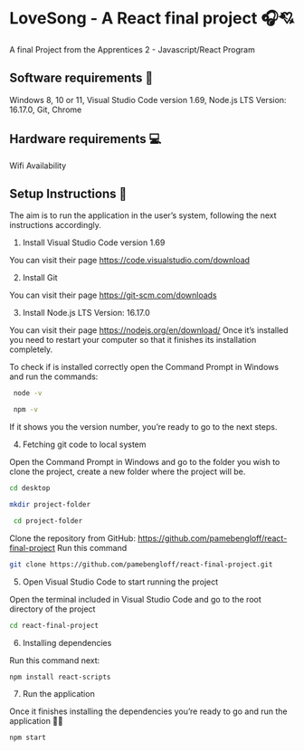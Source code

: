 # LoveSong - A React final project 🎧💘
A final Project from the Apprentices 2 - Javascript/React Program

## Software requirements 🔮

Windows 8, 10 or 11, 
Visual Studio Code version 1.69, 
Node.js LTS Version: 16.17.0, 
Git, 
Chrome

## Hardware requirements 💻

 Wifi Availability

## Setup Instructions 📓

The aim is to run the application in the user’s system, following the next instructions accordingly.

1) Install Visual Studio Code version 1.69 

You can visit their page https://code.visualstudio.com/download

2) Install Git

You can visit their page https://git-scm.com/downloads

3) Install Node.js LTS Version: 16.17.0

You can visit their page https://nodejs.org/en/download/
Once it’s installed you need to restart your computer so that it finishes its installation completely.

To check if is installed correctly open the Command Prompt in Windows and run the commands:

```bash
 node -v
```

```bash
 npm -v
```

If it shows you the version number, you’re ready to go to the next steps.

4) Fetching git code to local system

Open the Command Prompt in Windows and go to the folder you wish to clone the project, create a new folder where the project will be.

```bash
cd desktop 
```

```bash
mkdir project-folder
```

```bash
 cd project-folder    
```

Clone the repository from GitHub: https://github.com/pamebengloff/react-final-project 
Run this command

```bash
git clone https://github.com/pamebengloff/react-final-project.git
```

5) Open Visual Studio Code to start running the project

Open the terminal included in Visual Studio Code and go to the root directory of the project 

```bash
cd react-final-project
```

6) Installing dependencies

Run this command next:

```bash
npm install react-scripts
```

7) Run the application

Once it finishes installing the dependencies you’re ready to go and run the application 🎉🌠

```bash
npm start
```
